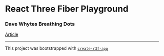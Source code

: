 # React Three Fiber Playground

### Dave Whytes Breathing Dots

[Article](https://tympanus.net/codrops/2020/12/17/recreating-a-dave-whyte-animation-in-react-three-fiber/)

---

This project was bootstrapped with [`create-r3f-app`](https://github.com/utsuboco/create-r3f-app)
